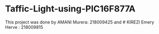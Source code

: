 # Taffic-Light-using-PIC16F877A

This project was done by AMANI Murera: 218009425 and # KIREZI Emery Herve : 218009815 
